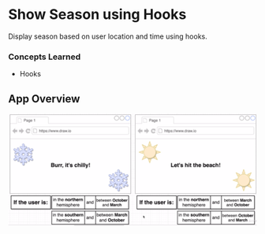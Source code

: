 # Show Season using Hooks

Display season based on user location and time using hooks.

### Concepts Learned

- Hooks

## App Overview

![overview](app_overview.png)
